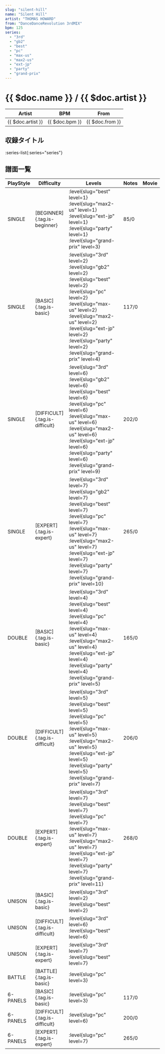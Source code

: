 ```yaml
---
slug: "silent-hill"
name: "Silent Hill"
artist: "THOMAS HOWARD"
from: "DanceDanceRevolution 3rdMIX"
bpm: 125
series:
  - "3rd"
  - "gb2"
  - "best"
  - "pc"
  - "max-us"
  - "max2-us"
  - "ext-jp"
  - "party"
  - "grand-prix"
---
```


# {{ $doc.name }} / {{ $doc.artist }}

|Artist|BPM|From|
|------|---|----|
|{{ $doc.artist }}|{{ $doc.bpm }}|{{ $doc.from }}|

## 収録タイトル

:series-list{:series="series"}

## 譜面一覧

|PlayStyle|Difficulty|Levels|Notes|Movie|
|---------|----------|------|-----|-----|
|SINGLE|[BEGINNER]{.tag.is-beginner}|<div class="field is-grouped is-grouped-multiline"> :level{slug="best" level=1} :level{slug="max2-us" level=1} :level{slug="ext-jp" level=1} :level{slug="party" level=1} :level{slug="grand-prix" level=3}</div>|85/0||
|SINGLE|[BASIC]{.tag.is-basic}|<div class="field is-grouped is-grouped-multiline"> :level{slug="3rd" level=2} :level{slug="gb2" level=2} :level{slug="best" level=2} :level{slug="pc" level=2} :level{slug="max-us" level=2} :level{slug="max2-us" level=2} :level{slug="ext-jp" level=2} :level{slug="party" level=2} :level{slug="grand-prix" level=4}</div>|117/0||
|SINGLE|[DIFFICULT]{.tag.is-difficult}|<div class="field is-grouped is-grouped-multiline"> :level{slug="3rd" level=6} :level{slug="gb2" level=6} :level{slug="best" level=6} :level{slug="pc" level=6} :level{slug="max-us" level=6} :level{slug="max2-us" level=6} :level{slug="ext-jp" level=6} :level{slug="party" level=6} :level{slug="grand-prix" level=9}</div>|202/0||
|SINGLE|[EXPERT]{.tag.is-expert}|<div class="field is-grouped is-grouped-multiline"> :level{slug="3rd" level=7} :level{slug="gb2" level=7} :level{slug="best" level=7} :level{slug="pc" level=7} :level{slug="max-us" level=7} :level{slug="max2-us" level=7} :level{slug="ext-jp" level=7} :level{slug="party" level=7} :level{slug="grand-prix" level=10}</div>|265/0||
|DOUBLE|[BASIC]{.tag.is-basic}|<div class="field is-grouped is-grouped-multiline"> :level{slug="3rd" level=4} :level{slug="best" level=4} :level{slug="pc" level=4} :level{slug="max-us" level=4} :level{slug="max2-us" level=4} :level{slug="ext-jp" level=4} :level{slug="party" level=4} :level{slug="grand-prix" level=5}</div>|165/0||
|DOUBLE|[DIFFICULT]{.tag.is-difficult}|<div class="field is-grouped is-grouped-multiline"> :level{slug="3rd" level=5} :level{slug="best" level=5} :level{slug="pc" level=5} :level{slug="max-us" level=5} :level{slug="max2-us" level=5} :level{slug="ext-jp" level=5} :level{slug="party" level=5} :level{slug="grand-prix" level=7}</div>|206/0||
|DOUBLE|[EXPERT]{.tag.is-expert}|<div class="field is-grouped is-grouped-multiline"> :level{slug="3rd" level=7} :level{slug="best" level=7} :level{slug="pc" level=7} :level{slug="max-us" level=7} :level{slug="max2-us" level=7} :level{slug="ext-jp" level=7} :level{slug="party" level=7} :level{slug="grand-prix" level=11}</div>|268/0||
|UNISON|[BASIC]{.tag.is-basic}|<div class="field is-grouped is-grouped-multiline"> :level{slug="3rd" level=2} :level{slug="best" level=2}</div>|||
|UNISON|[DIFFICULT]{.tag.is-difficult}|<div class="field is-grouped is-grouped-multiline"> :level{slug="3rd" level=6} :level{slug="best" level=6}</div>|||
|UNISON|[EXPERT]{.tag.is-expert}|<div class="field is-grouped is-grouped-multiline"> :level{slug="3rd" level=7} :level{slug="best" level=7}</div>|||
|BATTLE|[BATTLE]{.tag.is-basic}|<div class="field is-grouped is-grouped-multiline"> :level{slug="pc" level=3}</div>|||
|6-PANELS|[BASIC]{.tag.is-basic}|<div class="field is-grouped is-grouped-multiline"> :level{slug="pc" level=3}</div>|117/0||
|6-PANELS|[DIFFICULT]{.tag.is-difficult}|<div class="field is-grouped is-grouped-multiline"> :level{slug="pc" level=6}</div>|200/0||
|6-PANELS|[EXPERT]{.tag.is-expert}|<div class="field is-grouped is-grouped-multiline"> :level{slug="pc" level=7}</div>|265/0||
